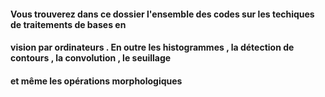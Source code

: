 #### Vous trouverez dans ce dossier l'ensemble des codes sur les techiques de traitements de bases en 
#### vision par ordinateurs . En outre les histogrammes , la détection de contours , la convolution , le seuillage 
#### et même les opérations morphologiques 

